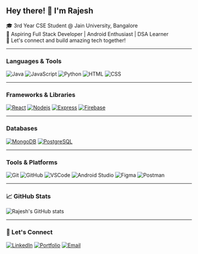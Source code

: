 <h2>Hey there! 👋 I'm Rajesh </h2>

🎓 3rd Year CSE Student @ Jain University, Bangalore  
🚀 Aspiring Full Stack Developer | Android Enthusiast | DSA Learner  
💬 Let's connect and build amazing tech together!

---

###  Languages & Tools
![Java](https://skillicons.dev/icons?i=java)
![JavaScript](https://skillicons.dev/icons?i=javascript)
![Python](https://skillicons.dev/icons?i=python)
![HTML](https://skillicons.dev/icons?i=html)
![CSS](https://skillicons.dev/icons?i=css)

---

###  Frameworks & Libraries
[![React](https://skillicons.dev/icons?i=java)](https://skillicons.dev)
[![Nodejs](https://skillicons.dev/icons?i=nodejs)](https://skillicons.dev)
[![Express](https://skillicons.dev/icons?i=express)](https://skillicons.dev)
[![Firebase](https://skillicons.dev/icons?i=firebase)](https://skillicons.dev)



---

###  Databases
[![MongoDB](https://skillicons.dev/icons?i=mongodb)](https://skillicons.dev)
[![PostgreSQL](https://skillicons.dev/icons?i=postgres)](https://skillicons.dev)



---

###  Tools & Platforms
![Git](https://skillicons.dev/icons?i=git)
![GitHub](https://skillicons.dev/icons?i=github)
![VSCode](https://skillicons.dev/icons?i=vscode)
![Android Studio](https://skillicons.dev/icons?i=androidstudio)
![Figma](https://skillicons.dev/icons?i=figma)
![Postman](https://skillicons.dev/icons?i=postman)


---

### 📈 GitHub Stats
![Rajesh's GitHub stats](https://github-readme-stats.vercel.app/api?=your-github-username&show_icons=true&theme=tokyonight)

---

### 🔗 Let's Connect
[![LinkedIn](https://img.shields.io/badge/-LinkedIn-blue?style=flat&logo=linkedin&logoColor=white)](https://www.linkedin.com/in/your-profile)
[![Portfolio](https://img.shields.io/badge/-Portfolio-000?style=flat&logo=google-chrome&logoColor=white)](https://yourportfolio.com)
[![Email](https://img.shields.io/badge/-Email-D14836?style=flat&logo=gmail&logoColor=white)](mailto:yourmail@gmail.com)


